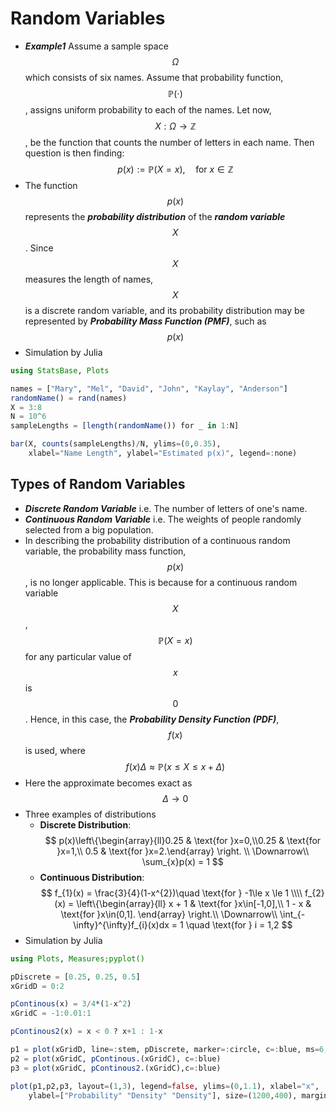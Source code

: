 # Random Variables
- ***Example1*** Assume a sample space $$\Omega$$ which consists of six names. Assume that probability function, $$\mathbb{P}(\cdot)$$, assigns uniform probability to each of the names. Let now, $$X: \Omega \to \mathbb{Z}$$, be the function that counts the number of letters in each name. Then question is then finding:
$$
p(x) := \mathbb{P}(X=x), \quad \text{for } x\in \mathbb{Z}
$$
- The function $$p(x)$$ represents the ***probability distribution*** of the ***random variable*** $$X$$. Since $$X$$ measures the length of names, $$X$$ is a discrete random variable, and its probability distribution may be represented by ***Probability Mass Function (PMF)***, such as $$p(x)$$
- Simulation by Julia

```julia
using StatsBase, Plots

names = ["Mary", "Mel", "David", "John", "Kaylay", "Anderson"]
randomName() = rand(names)
X = 3:8
N = 10^6
sampleLengths = [length(randomName()) for _ in 1:N]

bar(X, counts(sampleLengths)/N, ylims=(0,0.35),
    xlabel="Name Length", ylabel="Estimated p(x)", legend=:none)
```

## Types of Random Variables
- ***Discrete Random Variable*** i.e. The number of letters of one's name.
- ***Continuous Random Variable*** i.e. The weights of people randomly selected from a big population.
- In describing the probability distribution of a continuous random variable, the probability mass function, $$p(x)$$, is no longer applicable. This is because for a continuous random variable $$X$$, $$\mathbb{P}(X = x)$$ for any particular value of $$x$$ is $$0$$. Hence, in this case, the ***Probability Density Function (PDF)***, $$f(x)$$ is used, where
$$
f(x)\Delta\approx\mathbb{P}(x\le X \le x+\Delta)
$$
- Here the approximate becomes exact as $$\Delta\to 0$$
- Three examples of distributions
  - **Discrete Distribution**: 
  $$
  p(x)\left\{\begin{array}{ll}0.25 & \text{for }x=0,\\0.25 & \text{for }x=1,\\ 0.5 & \text{for }x=2.\end{array} \right. \\
  \Downarrow\\
  \sum_{x}p(x) = 1
  $$
  - **Continuous Distribution**: 
  $$
  f_{1}(x) = \frac{3}{4}(1-x^{2})\quad \text{for } -1\le x \le 1 \\\\
  f_{2}(x) = \left\{\begin{array}{ll}
  x + 1 & \text{for }x\in[-1,0],\\
  1 - x & \text{for }x\in(0,1].
  \end{array}
  \right.\\
  \Downarrow\\
  \int_{-\infty}^{\infty}f_{i}(x)dx = 1 \quad \text{for } i = 1,2
  $$
- Simulation by Julia

```julia
using Plots, Measures;pyplot()

pDiscrete = [0.25, 0.25, 0.5]
xGridD = 0:2

pContinous(x) = 3/4*(1-x^2)
xGridC = -1:0.01:1

pContinous2(x) = x < 0 ? x+1 : 1-x

p1 = plot(xGridD, line=:stem, pDiscrete, marker=:circle, c=:blue, ms=6, msw=0)
p2 = plot(xGridC, pContinous.(xGridC), c=:blue)
p3 = plot(xGridC, pContinous2.(xGridC),c=:blue)

plot(p1,p2,p3, layout=(1,3), legend=false, ylims=(0,1.1), xlabel="x", 
    ylabel=["Probability" "Density" "Density"], size=(1200,400), margin=5mm)
```
